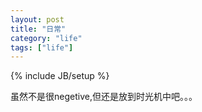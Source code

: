 ```yaml
---
layout: post
title: "日常"
category: "life"
tags: ["life"]
---
```

{% include JB/setup %}

虽然不是很negetive,但还是放到时光机中吧。。。
